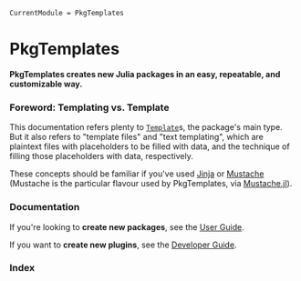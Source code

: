 ```@meta
CurrentModule = PkgTemplates
```

# PkgTemplates

**PkgTemplates creates new Julia packages in an easy, repeatable, and customizable way.**

### Foreword: Templating vs. Template

This documentation refers plenty to [`Template`](@ref)s, the package's main type.
But it also refers to "template files" and "text templating", which are plaintext files with placeholders to be filled with data, and the technique of filling those placeholders with data, respectively.

These concepts should be familiar if you've used [Jinja](https://palletsprojects.com/p/jinja) or [Mustache](https://mustache.github.io) (Mustache is the particular flavour used by PkgTemplates, via [Mustache.jl](https://github.com/jverzani/Mustache.jl)).

### Documentation

If you're looking to **create new packages**, see the [User Guide](user.md).

If you want to **create new plugins**, see the [Developer Guide](developer.md).

### Index

```@index
```
